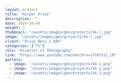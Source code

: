 ```yaml
---
layout: project
title: "Körper Krimi"
description: ""
date: 2024-10-04
weight: 3
thumbnail: "/assets/images/gen/projects/kk-l.jpg"
image: "/assets/images/gen/projects/kk-l.jpg"
client: "Drive Beta x DAK"
categories: ["TV"]
role: "Director of Photography"
link: "https://www.youtube.com/watch?v=iPsKTsiC_LM"
gallery:
  - image: "/assets/images/gen/projects/kk-1.png"
  - image: "/assets/images/gen/projects/kk-2.png"
  - image: "/assets/images/gen/projects/kk-3.png"
---
```


